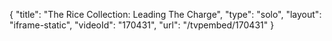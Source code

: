 {
    "title": "The Rice Collection: Leading The Charge",
    "type": "solo",
    "layout": "iframe-static",
    "videoId": "170431",
    "url": "\/tvpembed\/170431"
}